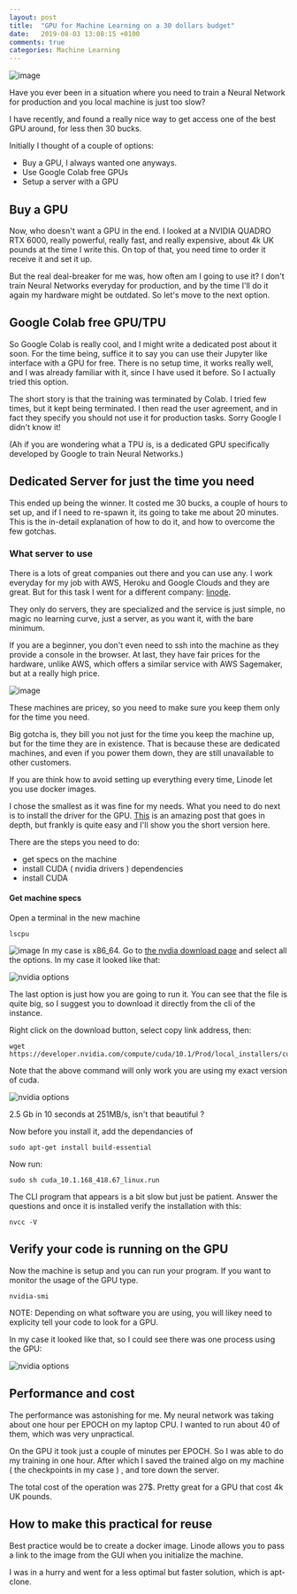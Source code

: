 ```yaml
---
layout: post
title:  "GPU for Machine Learning on a 30 dollars budget"
date:   2019-08-03 13:08:15 +0100
comments: true
categories: Machine Learning
---
```


![image](/assets/images/nvidia-quadro.png)

Have you ever been in a situation where you need to train a Neural Network for production and you local machine is just too slow?

I have recently, and found a really nice way to get access one of the best  GPU around, for less then 30 bucks.

Initially I thought of a couple of options: 
* Buy a GPU, I always wanted one anyways. 
* Use Google Colab free GPUs
* Setup a server with a GPU


## Buy a GPU

Now, who doesn't want a GPU in the end. I looked at a NVIDIA QUADRO RTX 6000, really powerful, really fast, and really expensive, about 4k UK pounds at the time I write this. On top of that, you need time to order it receive it and set it up.

But the real deal-breaker for me was, how often am I going to use it? I don't train Neural Networks everyday for production, and by the time I'll do it again my hardware might be outdated. So let's move to the next option. 


## Google Colab free GPU/TPU

So Google Colab is really cool, and I might write a dedicated post about it soon. For the time being, suffice it to say you can use their Jupyter like interface with a GPU for free. There is no setup time, it works really well, and I was already familiar with it, since I have used it before. So I actually tried this option.

The short story is that the training was terminated by Colab. I tried few times, but it kept being terminated. I then read the user agreement, and in fact they specify you should not use it for production tasks. Sorry Google I didn't know it!

(Ah if you are wondering what a TPU is, is a dedicated GPU specifically developed by Google to train Neural Networks.)


## Dedicated Server for just the time you need

This ended up being the winner. It costed me 30 bucks, a couple of hours to set up, and if I need to re-spawn it, its going to take me about 20 minutes. This is the in-detail explanation of how to do it, and how to overcome the few gotchas. 


### What server to use

There is a lots of great companies out there and you can use any. I work everyday for my job with AWS, Heroku and Google Clouds and they are great. But for this task I went for a different company: [linode](linode.com).

They only do servers, they are specialized and the service is just simple, no magic no learning curve, just a server, as you want it, with the bare minimum.

If you are a beginner, you don't even need to ssh into the machine as they provide a console in the browser. At last, they have fair prices for the hardware, unlike AWS, which offers a similar service with AWS Sagemaker, but at a really high price.  

![image](/assets/images/linode-prices.png)

These machines are pricey, so you need to make sure you keep them only for the time you need.

Big gotcha is, they bill you not just for the time you keep the machine up, but for the time they are in existence. That is because these are dedicated machines, and even if you power them down, they are still unavailable to other customers.

 If you are think how to avoid setting up everything every time, Linode let you use docker images.

I chose the smallest as it was fine for my needs. What you need to do next is to install the driver for the GPU. [This](https://www.pugetsystems.com/labs/hpc/How-to-install-CUDA-9-2-on-Ubuntu-18-04-1184/) is an amazing post that goes in depth, but frankly is quite easy and I'll show you the short version here.

There are the steps you need to do:
* get specs on the machine
* install CUDA ( nvidia drivers ) dependencies
* install CUDA


#### Get machine specs

Open a terminal in the new machine
```
lscpu
```

![image](/assets/images/cpu_architecture.png)
In my case is x86_64. Go to  [the nvdia download page](https://developer.nvidia.com/cuda-downloads) and select all the options. In my case it looked like that: 

![nvidia options](/assets/images/version_select.png)

The last option is just how you are going to run it.
You can see that the file is quite big, so I suggest you to download it directly from the cli of the instance.

Right click on the download button, select copy link address, then:
```
wget https://developer.nvidia.com/compute/cuda/10.1/Prod/local_installers/cuda_10.1.168_418.67_linux.run
```
Note that the above command will only work you are using my exact version of cuda. 

![nvidia options](/assets/images/download_cuda.png)

2.5 Gb in 10 seconds at 251MB/s, isn't that beautiful ?

Now before you install it, add the dependancies of
```
sudo apt-get install build-essential
```

Now run: 
```
sudo sh cuda_10.1.168_418.67_linux.run
```
The CLI program that appears is a bit slow but just be patient. Answer the questions and once it is installed verify the installation with this: 
```
nvcc -V
```

## Verify your code is running on the GPU
Now the machine is setup and you can run your program. If you want to monitor the usage of the GPU type.

```
nvidia-smi
```
NOTE:
Depending on what software you are using, you will likey need to explicity tell your code to look for a GPU. 

In my case it looked like that, so I could see there was one process using the GPU:

![nvidia options](/assets/images/gpu-usage-monitor-tool.png)

## Performance and cost
The performance was astonishing for me. My neural network was taking about one hour per EPOCH on my laptop CPU. I wanted to run about 40 of them, which was very unpractical. 

On the GPU it took just a couple of minutes per EPOCH. So I was able to do my training in one hour. After which I saved the trained algo on my machine ( the checkpoints in my case ) , and tore down the server.

The total cost of the operation was 27$. Pretty great for a GPU that cost 4k UK pounds. 

## How to make this practical for reuse

Best practice would be to create a docker image. Linode allows you to pass a link to the image from the GUI when you initialize the machine. 

I was in a hurry and went for a less optimal but faster solution, which is apt-clone. 

